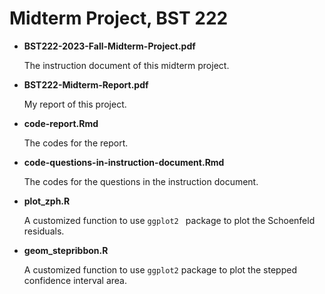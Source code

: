 # Midterm Project, BST 222

- **BST222-2023-Fall-Midterm-Project.pdf**

  The instruction document of this midterm project.

- **BST222-Midterm-Report.pdf**

  My report of this project.

- **code-report.Rmd**

  The codes for the report.

- **code-questions-in-instruction-document.Rmd**

  The codes for the questions in the instruction document.

- **plot_zph.R**

  A customized function to use `ggplot2 ` package to plot the Schoenfeld residuals.

- **geom_stepribbon.R**

  A customized function to use `ggplot2` package to plot the stepped confidence interval area.
